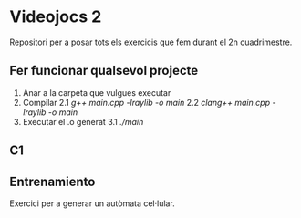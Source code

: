 # Videojocs 2
Repositori per a posar tots els exercicis que fem durant el 2n cuadrimestre.

## Fer funcionar qualsevol projecte
1. Anar a la carpeta que vulgues executar
2. Compilar
2.1 _g++ main.cpp -lraylib -o main_
2.2 _clang++ main.cpp -lraylib -o main_
3. Executar el .o generat
3.1 _./main_

## C1

## Entrenamiento
Exercici per a generar un autòmata cel·lular.